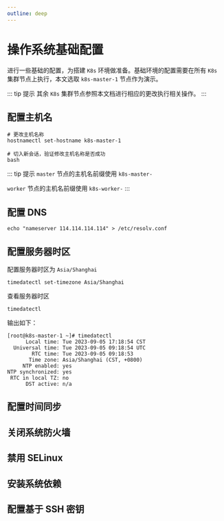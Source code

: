 ```yaml
---
outline: deep
---
```


# 操作系统基础配置

进行一些基础的配置，为搭建 `K8s` 环境做准备。基础环境的配置需要在所有 `K8s` 集群节点上执行，本文选取 `k8s-master-1` 节点作为演示。

::: tip 提示
其余 `K8s` 集群节点参照本文档进行相应的更改执行相关操作。
:::

## 配置主机名


```shell
# 更改主机名称
hostnamectl set-hostname k8s-master-1

# 切入新会话，验证修改主机名称是否成功
bash
```

::: tip 提示
`master` 节点的主机名前缀使用 `k8s-master-`

`worker` 节点的主机名前缀使用 `k8s-worker-`
:::

## 配置 DNS

```shell
echo "nameserver 114.114.114.114" > /etc/resolv.conf
```

## 配置服务器时区

配置服务器时区为 `Asia/Shanghai`

```shell
timedatectl set-timezone Asia/Shanghai
```

查看服务器时区

```shell
timedatectl
```

输出如下：

```shell
[root@k8s-master-1 ~]# timedatectl
      Local time: Tue 2023-09-05 17:18:54 CST
  Universal time: Tue 2023-09-05 09:18:54 UTC
        RTC time: Tue 2023-09-05 09:18:53
       Time zone: Asia/Shanghai (CST, +0800)
     NTP enabled: yes
NTP synchronized: yes
 RTC in local TZ: no
      DST active: n/a
```


## 配置时间同步

## 关闭系统防火墙

## 禁用 SELinux

## 安装系统依赖

## 配置基于 SSH 密钥
